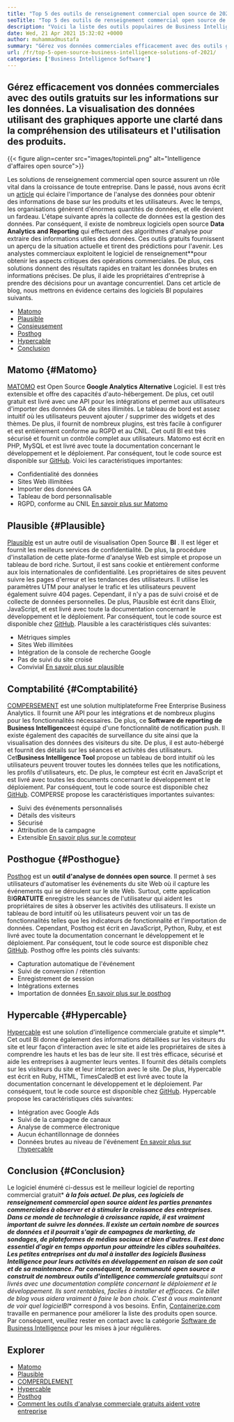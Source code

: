 ```yaml
---
title: "Top 5 des outils de renseignement commercial open source de 2021" 
seoTitle: "Top 5 des outils de renseignement commercial open source de 2021" 
description: "Voici la liste des outils populaires de Business Intelligence open source avec des fonctionnalités et une documentation riches. Ce sont Matomo, plausibles, compter et plus encore." 
date: Wed, 21 Apr 2021 15:32:02 +0000
author: muhammadmustafa
summary: "Gérez vos données commerciales efficacement avec des outils gratuits sur les informations sur les données. La visualisation des données utilisant des graphiques apporte une clarté dans la compréhension des utilisateurs et l'utilisation des produits." 
url: /fr/top-5-open-source-business-intelligence-solutions-of-2021/
categories: ['Business Intelligence Software']
---
```


## Gérez efficacement vos données commerciales avec des outils gratuits sur les informations sur les données. La visualisation des données utilisant des graphiques apporte une clarté dans la compréhension des utilisateurs et l'utilisation des produits.

{{< figure align=center src="images/topinteli.png" alt="Intelligence d'affaires open source">}}

Les solutions de renseignement commercial open source assurent un rôle vital dans la croissance de toute entreprise. Dans le passé, nous avons écrit un [article][1] qui éclaire l'importance de l'analyse des données pour obtenir des informations de base sur les produits et les utilisateurs. Avec le temps, les organisations génèrent d'énormes quantités de données, et elle devient un fardeau. L'étape suivante après la collecte de données est la gestion des données. Par conséquent, il existe de nombreux logiciels open source **Data Analytics and Reporting** qui effectuent des algorithmes d'analyse pour extraire des informations utiles des données. Ces outils gratuits fournissent un aperçu de la situation actuelle et tirent des prédictions pour l'avenir. Les analystes commerciaux exploitent le logiciel de renseignement**pour obtenir les aspects critiques des opérations commerciales. De plus, ces solutions donnent des résultats rapides en traitant les données brutes en informations précises. De plus, il aide les propriétaires d'entreprise à prendre des décisions pour un avantage concurrentiel. Dans cet article de blog, nous mettrons en évidence certains des logiciels BI populaires suivants.
  * [Matomo][2]
  * [Plausible][3]
  * [Consieusement][4]
  * [Posthog][5]
  * [Hypercable][6]
  * [Conclusion][7]

## Matomo {#Matomo}

[MATOMO][8] est Open Source **Google Analytics Alternative** Logiciel. Il est très extensible et offre des capacités d'auto-hébergement. De plus, cet outil gratuit est livré avec une API pour les intégrations et permet aux utilisateurs d'importer des données GA de sites illimités. Le tableau de bord est assez intuitif où les utilisateurs peuvent ajouter / supprimer des widgets et des thèmes. De plus, il fournit de nombreux plugins, est très facile à configurer et est entièrement conforme au RGPD et au CNIL. Cet outil BI est très sécurisé et fournit un contrôle complet aux utilisateurs. Matomo est écrit en PHP, MySQL et est livré avec toute la documentation concernant le développement et le déploiement. Par conséquent, tout le code source est disponible sur [GitHub][9].
Voici les caractéristiques importantes:
  * Confidentialité des données
  * Sites Web illimitées
  * Importer des données GA
  * Tableau de bord personnalisable
  * RGPD, conforme au CNIL
[En savoir plus sur Matomo][10]

## Plausible {#Plausible}

[Plausible][11] est un autre outil de visualisation Open Source **BI** . Il est léger et fournit les meilleurs services de confidentialité. De plus, la procédure d'installation de cette plate-forme d'analyse Web est simple et propose un tableau de bord riche. Surtout, il est sans cookie et entièrement conforme aux lois internationales de confidentialité. Les propriétaires de sites peuvent suivre les pages d'erreur et les tendances des utilisateurs. Il utilise les paramètres UTM pour analyser le trafic et les utilisateurs peuvent également suivre 404 pages. Cependant, il n'y a pas de suivi croisé et de collecte de données personnelles. De plus, Plausible est écrit dans Elixir, JavaScript, et est livré avec toute la documentation concernant le développement et le déploiement. Par conséquent, tout le code source est disponible chez [GitHub][12].
Plausible a les caractéristiques clés suivantes:
  * Métriques simples
  * Sites Web illimitées
  * Intégration de la console de recherche Google
  * Pas de suivi du site croisé
  * Convivial
[En savoir plus sur plausible][13]

## Comptabilité {#Comptabilité}

[COMPERSEMENT][14] est une solution multiplateforme Free Enterprise Business Analytics. Il fournit une API pour les intégrations et de nombreux plugins pour les fonctionnalités nécessaires. De plus, ce **Software de reporting de Business Intelligence**est équipé d'une fonctionnalité de notification push. Il existe également des capacités de surveillance du site ainsi que la visualisation des données des visiteurs du site. De plus, il est auto-hébergé et fournit des détails sur les séances et activités des utilisateurs. Cet**Business Intelligence Tool** propose un tableau de bord intuitif où les utilisateurs peuvent trouver toutes les données telles que les notifications, les profils d'utilisateurs, etc. De plus, le compteur est écrit en JavaScript et est livré avec toutes les documents concernant le développement et le déploiement. Par conséquent, tout le code source est disponible chez [GitHub][15].
COMPERSE propose les caractéristiques importantes suivantes:
  * Suivi des événements personnalisés
  * Détails des visiteurs
  * Sécurisé
  * Attribution de la campagne
  * Extensible
[En savoir plus sur le compteur][16]

## Posthogue {#Posthogue}

[Posthog][17] est un **outil d'analyse de données open source**. Il permet à ses utilisateurs d'automatiser les événements du site Web où il capture les événements qui se déroulent sur le site Web. Surtout, cette application BI**GRATUITE** enregistre les séances de l'utilisateur qui aident les propriétaires de sites à observer les activités des utilisateurs. Il existe un tableau de bord intuitif où les utilisateurs peuvent voir un tas de fonctionnalités telles que les indicateurs de fonctionnalité et l'importation de données. Cependant, Posthog est écrit en JavaScript, Python, Ruby, et est livré avec toute la documentation concernant le développement et le déploiement. Par conséquent, tout le code source est disponible chez [GitHub][18].
Posthog offre les points clés suivants:
  * Capturation automatique de l'événement
  * Suivi de conversion / rétention
  * Enregistrement de session
  * Intégrations externes
  * Importation de données
[En savoir plus sur le posthog][19]

## Hypercable {#Hypercable}

[Hypercable][20] est une solution d'intelligence commerciale gratuite et simple**. Cet outil BI donne également des informations détaillées sur les visiteurs du site et leur façon d'interaction avec le site et aide les propriétaires de sites à comprendre les hauts et les bas de leur site. Il est très efficace, sécurisé et aide les entreprises à augmenter leurs ventes. Il fournit des détails complets sur les visiteurs du site et leur interaction avec le site. De plus, Hypercable est écrit en Ruby, HTML, TimesCaledB et est livré avec toute la documentation concernant le développement et le déploiement. Par conséquent, tout le code source est disponible chez [GitHub][21].
Hypercable propose les caractéristiques clés suivantes:
  * Intégration avec Google Ads
  * Suivi de la campagne de canaux
  * Analyse de commerce électronique
  * Aucun échantillonnage de données
  * Données brutes au niveau de l'événement
[En savoir plus sur l'hypercable][20]

## Conclusion {#Conclusion}

Le logiciel énuméré ci-dessus est le meilleur logiciel de reporting commercial gratuit* ***à la fois actuel. De plus, ces logiciels de renseignement commercial open source aident les parties prenantes commerciales à observer et à stimuler la croissance des entreprises. Dans ce monde de technologie à croissance rapide, il est vraiment important de suivre les données. Il existe un certain nombre de sources de données et il pourrait s'agir de campagnes de marketing, de sondages, de plateformes de médias sociaux et bien d'autres. Il est donc essentiel d'agir en temps opportun pour atteindre les cibles souhaitées. Les petites entreprises ont du mal à installer des logiciels Business Intelligence pour leurs activités en développement en raison de son coût et de sa maintenance. Par conséquent, la communauté open source a construit de nombreux outils d'intelligence commerciale gratuits**qui sont livrés avec une documentation complète concernant le déploiement et le développement. Ils sont rentables, faciles à installer et efficaces. Ce billet de blog vous aidera vraiment à faire le bon choix. C'est à vous maintenant de voir quel logiciel**BI** correspond à vos besoins.
Enfin, [Containerize.com][22] travaille en permanence pour améliorer la liste des produits open source. Par conséquent, veuillez rester en contact avec la catégorie [Software de Business Intelligence][23] pour les mises à jour régulières.

## Explorer
  * [Matomo][8]
  * [Plausible][11]
  * [COMPERDLEMENT][14]
  * [Hypercable][20]
  * [Posthog][17]
  * [Comment les outils d'analyse commerciale gratuits aident votre entreprise][24]



[1]: https://blog.containerize.com/category/business-intelligence-software/
[2]: #Matomo
[3]: #Plausible
[4]: #Countly
[5]: #Posthog
[6]: #HyperCable
[7]: #Conclusion
[8]: https://products.containerize.com/business-intelligence/matomo
[9]: https://github.com/matomo-org/matomo
[10]: https://matomo.org/
[11]: https://products.containerize.com/business-intelligence/plausible
[12]: https://github.com/plausible/analytics
[13]: https://plausible.io/
[14]: https://products.containerize.com/business-intelligence/countly
[15]: https://github.com/countly/countly-server
[16]: https://count.ly/
[17]: https://products.containerize.com/business-intelligence/posthog
[18]: https://github.com/PostHog/posthog
[19]: https://posthog.com/
[20]: https://products.containerize.com/business-intelligence/hypercable
[21]: https://github.com/HyperCable/hypercable
[22]: https://www.containerize.com/
[23]: https://products.containerize.com/business-intelligence/
[24]: https://blog.containerize.com/2021/03/12/how-free-business-analytics-tools-assist-your-business/
